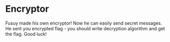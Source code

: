 # Encryptor
Fusuy made his own encryptor! Now he can easily send secret messages. He sent you encrypted flag - you should write decryption algorithm and get the flag. Good luck!
